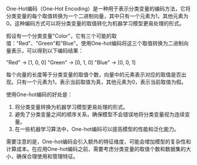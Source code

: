 One-Hot编码（One-Hot Encoding）是一种用于表示分类变量的编码方法，它将分类变量的每个取值转换为一个二进制向量，其中只有一个元素为1，其他元素为0。这种编码方式可以将分类变量的取值转化为机器学习模型更易处理的形式。

假设有一个分类变量"Color"，它有三个可能的取值："Red"、"Green"和"Blue"。使用One-hot编码将这三个取值转换为二进制向量表示，可以得到以下编码结果：

"Red" -> [1, 0, 0]
"Green" -> [0, 1, 0]
"Blue" -> [0, 0, 1]

每个向量的长度等于分类变量的取值个数，向量中的元素表示对应的取值是否出现。只有一个元素为1，表示当前取值为真，其他元素为0，表示当前取值为假。

使用One-hot编码的好处是：
1. 将分类变量转换为机器学习模型更易处理的形式。
2. 避免了分类变量之间的顺序关系，确保模型不会错误地将分类变量视为连续变量。
3. 在一些机器学习算法中，One-hot编码可以提高模型的性能和泛化能力。

需要注意的是，One-hot编码会引入额外的特征维度，可能会增加模型的复杂性和计算成本。在应用One-hot编码之前，需要考虑分类变量的取值个数和数据集的大小，确保合理使用和管理特征。